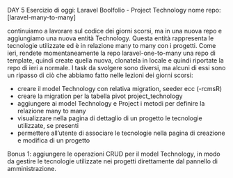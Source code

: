 DAY 5
Esercizio di oggi: Laravel Boolfolio - Project Technology
nome repo: [laravel-many-to-many]

continuiamo a lavorare sul codice dei giorni scorsi, ma in una nuova repo e aggiungiamo una nuova entità Technology. Questa entità rappresenta le tecnologie utilizzate ed è in relazione many to many con i progetti.
Come ieri, rendete momentaneamente la repo laravel-one-to-many una repo di template, quindi create quella nuova, clonatela in locale e quindi riportate la repo di ieri a normale.
I task da svolgere sono diversi, ma alcuni di essi sono un ripasso di ciò che abbiamo fatto nelle lezioni dei giorni scorsi:
- creare il model Technology con relativa  migration, seeder ecc (-rcmsR)
- creare la migration per la tabella pivot project_technology
- aggiungere ai model Technology e Project i metodi per definire la relazione many to many
- visualizzare nella pagina di dettaglio di un progetto le tecnologie utilizzate, se presenti
- permettere all’utente di associare le tecnologie nella pagina di creazione e modifica di un progetto

Bonus 1:
aggiungere le operazioni CRUD per il model Technology, in modo da gestire le tecnologie utilizzate nei progetti direttamente dal pannello di amministrazione.
